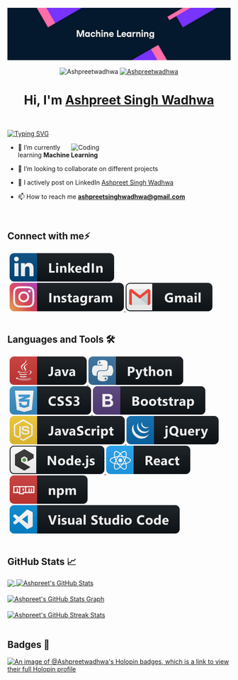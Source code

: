 [![MasterHead](/banner.jpg)](https://rishavchanda.io)

<p align="center">
<img src="https://komarev.com/ghpvc/?username=Ashpreetwadhwa&label=Profile%20views&color=6805D3&style=flat" alt="Ashpreetwadhwa" />
 <a href="https://github.com/Ashpreetwadhwa?tab=followers"> 
  <img src="https://img.shields.io/github/followers/Ashpreetwadhwa.svg?style=social&label=Follow" alt="Ashpreetwadhwa" />
 </a>
</p>

<h1 align="center" >Hi, I'm <a href="https://www.linkedin.com/in/ashpreet-singh-wadhwa-8a2029248/" target="_blank">Ashpreet Singh Wadhwa <br> </a> </h1> <br>

[![Typing SVG](https://readme-typing-svg.herokuapp.com?font=Fira+Code&weight=500&size=21&duration=4500&pause=1000&color=89E1FF&multiline=true&width=700&lines=A+Machine+Learning+Developer+from+India)](https://git.io/typing-svg)

<img align="right" alt="Coding" width="360" src="https://www.wingstechsolutions.com/wp-content/uploads/2022/03/full-stack-development.gif">

- 🌱 I’m currently learning **Machine Learning**

- 👯 I’m looking to collaborate on different projects

- 📝 I actively post on LinkedIn [Ashpreet Singh Wadhwa]([https://Ashpreetwadhwa.github.io/portfolio/](https://www.linkedin.com/in/ashpreet-singh-wadhwa-8a2029248/))
 
- 📫 How to reach me **ashpreetsinghwadhwa@gmail.com**
<br>

## Connect with me⚡

<p align="left" style="margin: 0 5px;">
  <a href="[https://www.linkedin.com/in/ashpreet-singh-wadhwa-8a2029248/]">
    <img src="logo/linkedin.svg" alt="example badge" style="vertical-align:top margin:6px 4px">
  </a> 
  <a href="[https://instagram.com/ashpreetsingh03/]">
    <img src="logo/instagram.svg" alt="example badge" style="vertical-align:top margin:6px 4px">
  </a> 
 <a href="mailto:ashpreetsinghwadhwa@gmail.com">
    <img src="logo/gmail.svg" alt="example badge" style="vertical-align:top margin:6px 4px">
  </a> 
</p>
<br> 

## Languages and Tools 🛠
<p align="left" style="margin: 0 5px;"> 
  <!-- >
<a href="https://getbootstrap.com" target="_blank" rel="noreferrer"> <img src="https://raw.githubusercontent.com/devicons/devicon/master/icons/bootstrap/bootstrap-plain-wordmark.svg" alt="bootstrap" width="40" height="40"/> </a> &emsp;
  <a href="https://www.cprogramming.com/" target="_blank" rel="noreferrer"> <img src="https://raw.githubusercontent.com/devicons/devicon/master/icons/c/c-original.svg" alt="c" width="40" height="40"/> </a> &emsp;
  <a href="https://www.w3schools.com/cpp/" target="_blank" rel="noreferrer"> <img src="https://raw.githubusercontent.com/devicons/devicon/master/icons/cplusplus/cplusplus-original.svg" alt="cplusplus" width="40" height="40"/> </a> &emsp;
  <a href="https://www.w3schools.com/css/" target="_blank" rel="noreferrer"> <img src="https://raw.githubusercontent.com/devicons/devicon/master/icons/css3/css3-original-wordmark.svg" alt="css3" width="40" height="40"/> </a>  &emsp;
  <a href="https://www.w3.org/html/" target="_blank" rel="noreferrer"> <img src="https://raw.githubusercontent.com/devicons/devicon/master/icons/html5/html5-original-wordmark.svg" alt="html5" width="40" height="40"/> </a>  &emsp;
  <a href="https://www.java.com" target="_blank" rel="noreferrer"> <img src="https://raw.githubusercontent.com/devicons/devicon/master/icons/java/java-original.svg" alt="java" width="40" height="40"/> </a> &emsp;
  <a href="https://developer.mozilla.org/en-US/docs/Web/JavaScript" target="_blank" rel="noreferrer"> <img src="https://raw.githubusercontent.com/devicons/devicon/master/icons/javascript/javascript-original.svg" alt="javascript" width="40" height="40"/> </a> &emsp;
  <a href="https://www.mongodb.com/" target="_blank" rel="noreferrer"> <img src="https://raw.githubusercontent.com/devicons/devicon/master/icons/mongodb/mongodb-original-wordmark.svg" alt="mongodb" width="40" height="40"/> </a> &emsp;
  <a href="https://www.mysql.com/" target="_blank" rel="noreferrer"> <img src="https://raw.githubusercontent.com/devicons/devicon/master/icons/mysql/mysql-original-wordmark.svg" alt="mysql" width="40" height="40"/> </a> &emsp;
 <a href="https://nodejs.org" target="_blank" rel="noreferrer"> <img src="https://raw.githubusercontent.com/devicons/devicon/master/icons/nodejs/nodejs-original-wordmark.svg" alt="nodejs" width="40" height="40"/> </a> &emsp;
  <a href="https://www.python.org" target="_blank" rel="noreferrer"> <img src="https://raw.githubusercontent.com/devicons/devicon/master/icons/python/python-original.svg" alt="python" width="40" height="40"/> </a> &emsp;
  <a href="https://reactjs.org/" target="_blank" rel="noreferrer"> <img src="https://raw.githubusercontent.com/devicons/devicon/master/icons/react/react-original-wordmark.svg" alt="react" width="40" height="40"/> </a> &emsp;
<-->
  <a href="#">
    <img src="logo/java.svg" alt="example badge" style="vertical-align:top margin:6px 4px">
  </a> 
 <a href="#">
    <img src="logo/python.svg" alt="example badge" style="vertical-align:top margin:6px 4px">
  </a> 
 <a href="#">
    <img src="logo/css3.svg" alt="example badge" style="vertical-align:top margin:6px 4px">
  </a> 
 <a href="#">
    <img src="logo/bootstrap.svg" alt="example badge" style="vertical-align:top margin:6px 4px">
  </a> 
 <a href="#">
    <img src="logo/js.svg" alt="example badge" style="vertical-align:top margin:6px 4px">
  </a> 
 <a href="#">
    <img src="logo/jquery.svg" alt="example badge" style="vertical-align:top margin:6px 4px">
  </a> 
 <a href="#">
    <img src="logo/nodejs_larger.svg" alt="example badge" style="vertical-align:top margin:6px 4px">
  </a> 
 <a href="#">
    <img src="logo/react.svg" alt="example badge" style="vertical-align:top margin:6px 4px">
  </a> 
  <a href="#">
    <img src="logo/npm.svg" alt="example badge" style="vertical-align:top margin:6px 4px">
  </a> 
 <a href="#">
    <img src="logo/visualstudio_code.svg" alt="example badge" style="vertical-align:top margin:6px 4px">
  </a> 
</p>
<br>

## GitHub Stats 📈
<a href="https://github.com/Ashpreetwadhwa/Ashpreetwadhwa">
  <img align="center" src="https://github-readme-stats.vercel.app/api/top-langs/?username=Ashpreetwadhwa&hide=less&title_color=d13979&text_color=c9cacc&icon_color=2bbc8a&bg_color=1d1f21&langs_count=3" />
</a>

<a href="https://github.com/Ashpreetwadhwa/Ashpreetwadhwa">
  <img align="center" src="https://github-readme-stats.vercel.app/api?username=Ashpreetwadhwa&count_private=true&show_icons=true&theme=radical&hide_border=true&custom_title=Ashpreet%20Singh%20Wadhwa%27s%20Github%20Stats" alt="Ashpreet's GitHub Stats" />
</a>
<br><br>

<a href="https://github.com/Ashpreetwadhwa/Ashpreetwadhwa">
  <img align="center" src="https://github-profile-summary-cards.vercel.app/api/cards/profile-details?username=Ashpreetwadhwa&theme=radical&hide_border=true)](https://github.com/Ashpreetwadhwa" alt="Ashpreet's GitHub Stats Graph"/>
</a>
<br><br>

<a href="https://github.com/Ashpreetwadhwa/Ashpreetwadhwa">
  <img align="center" src="https://github-readme-streak-stats.herokuapp.com/?user=Ashpreetwadhwa&theme=dark" alt="Ashpreet's GitHub Streak Stats"/>
</a>
<br><br>

## Badges 🚀

[![An image of @Ashpreetwadhwa's Holopin badges, which is a link to view their full Holopin profile](https://holopin.me/Ashpreetwadhwa)](https://holopin.io/@Ashpreetwadhwa)
